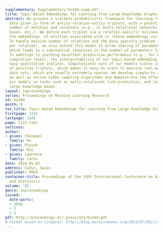 ```yaml
---
supplementary: Supplementary:hu16d-supp.pdf
title: Topic-Based Embeddings for Learning from Large Knowledge Graphs
abstract: We present a scalable probabilistic framework for learning from multi-relational
  data given in form of entity-relation-entity triplets, with a potentially massive
  number of entities and relations (e.g., in multi-relational networks, knowledge
  bases, etc.). We define each triplet via a relation-specific bilinear function of
  the embeddings  of entities associated with it (these embeddings correspond to “topics”).
  To handle massive number of relations and the data sparsity problem (very few observations
  per relation), we also extend this model to allow sharing of parameters across relations,
  which leads to a substantial reduction in the number of parameters to be learned.
  In addition to yielding excellent predictive performance (e.g., for knowledge base
  completion tasks), the interpretability of our topic-based embedding framework enables
  easy qualitative analyses. Computational cost of our models scales in the number
  of positive triplets, which makes it easy to scale to massive real-world multi-relational
  data sets, which are usually extremely sparse. We develop simple-to-implement batch
  as well as online Gibbs sampling algorithms and demonstrate the effectiveness of
  our models on tasks such as multi-relational link-prediction, and learning from
  large knowledge bases.
layout: inproceedings
series: Proceedings of Machine Learning Research
id: hu16d
month: 0
tex_title: Topic-Based Embeddings for Learning from Large Knowledge Graphs
firstpage: 1133
lastpage: 1141
page: 1133-1141
sections: 
author:
- given: Changwei
  family: Hu
- given: Piyush
  family: Rai
- given: Lawrence
  family: Carin
date: 2016-05-02
address: Cadiz, Spain
publisher: PMLR
container-title: Proceedings of the 19th International Conference on Artificial Intelligence
  and Statistics
volume: '51'
genre: inproceedings
issued:
  date-parts:
  - 2016
  - 5
  - 2
pdf: http://proceedings.mlr.press/v51/hu16d.pdf
# Format based on citeproc: http://blog.martinfenner.org/2013/07/30/citeproc-yaml-for-bibliographies/
---
```

